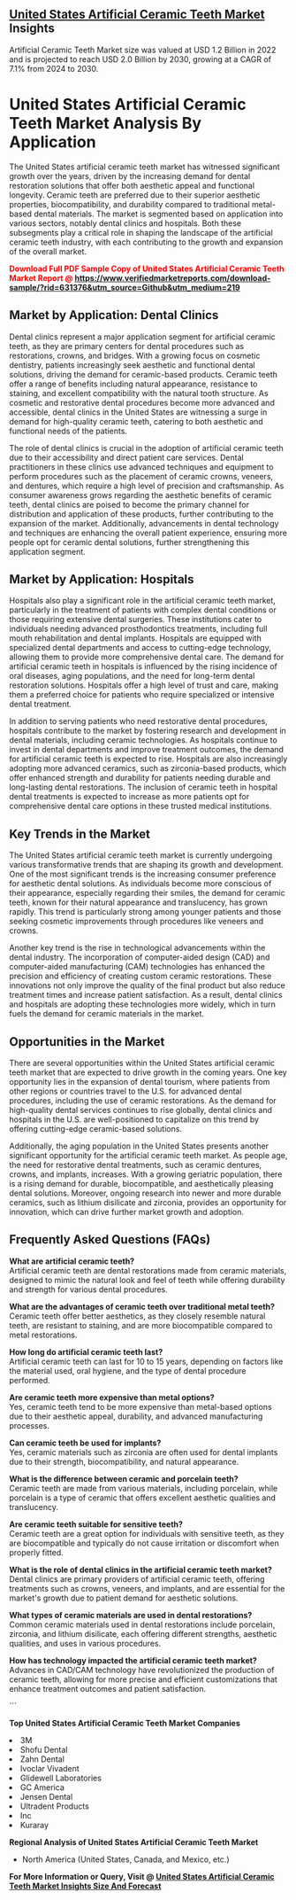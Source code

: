 <h2><a href="https://www.verifiedmarketreports.com/download-sample/?rid=631376&amp;utm_source=Github&amp;utm_medium=219" target="_blank">United States Artificial Ceramic Teeth Market</a> Insights</h2><p>Artificial Ceramic Teeth Market size was valued at USD 1.2 Billion in 2022 and is projected to reach USD 2.0 Billion by 2030, growing at a CAGR of 7.1% from 2024 to 2030.</p><p> <h1>United States Artificial Ceramic Teeth Market Analysis By Application</h1> <p>The United States artificial ceramic teeth market has witnessed significant growth over the years, driven by the increasing demand for dental restoration solutions that offer both aesthetic appeal and functional longevity. Ceramic teeth are preferred due to their superior aesthetic properties, biocompatibility, and durability compared to traditional metal-based dental materials. The market is segmented based on application into various sectors, notably dental clinics and hospitals. Both these subsegments play a critical role in shaping the landscape of the artificial ceramic teeth industry, with each contributing to the growth and expansion of the overall market.</p> <p><strong><p><span class=""><span style="color: #ff0000;"><strong>Download Full PDF Sample Copy of United States Artificial Ceramic Teeth Market Report</strong> @ </span><a href="https://www.verifiedmarketreports.com/download-sample/?rid=631376&amp;utm_source=Github&amp;utm_medium=219" target="_blank">https://www.verifiedmarketreports.com/download-sample/?rid=631376&amp;utm_source=Github&amp;utm_medium=219</a></span></p></strong></p> <h2>Market by Application: Dental Clinics</h2> <p>Dental clinics represent a major application segment for artificial ceramic teeth, as they are primary centers for dental procedures such as restorations, crowns, and bridges. With a growing focus on cosmetic dentistry, patients increasingly seek aesthetic and functional dental solutions, driving the demand for ceramic-based products. Ceramic teeth offer a range of benefits including natural appearance, resistance to staining, and excellent compatibility with the natural tooth structure. As cosmetic and restorative dental procedures become more advanced and accessible, dental clinics in the United States are witnessing a surge in demand for high-quality ceramic teeth, catering to both aesthetic and functional needs of the patients.</p> <p>The role of dental clinics is crucial in the adoption of artificial ceramic teeth due to their accessibility and direct patient care services. Dental practitioners in these clinics use advanced techniques and equipment to perform procedures such as the placement of ceramic crowns, veneers, and dentures, which require a high level of precision and craftsmanship. As consumer awareness grows regarding the aesthetic benefits of ceramic teeth, dental clinics are poised to become the primary channel for distribution and application of these products, further contributing to the expansion of the market. Additionally, advancements in dental technology and techniques are enhancing the overall patient experience, ensuring more people opt for ceramic dental solutions, further strengthening this application segment.</p> <h2>Market by Application: Hospitals</h2> <p>Hospitals also play a significant role in the artificial ceramic teeth market, particularly in the treatment of patients with complex dental conditions or those requiring extensive dental surgeries. These institutions cater to individuals needing advanced prosthodontics treatments, including full mouth rehabilitation and dental implants. Hospitals are equipped with specialized dental departments and access to cutting-edge technology, allowing them to provide more comprehensive dental care. The demand for artificial ceramic teeth in hospitals is influenced by the rising incidence of oral diseases, aging populations, and the need for long-term dental restoration solutions. Hospitals offer a high level of trust and care, making them a preferred choice for patients who require specialized or intensive dental treatment.</p> <p>In addition to serving patients who need restorative dental procedures, hospitals contribute to the market by fostering research and development in dental materials, including ceramic technologies. As hospitals continue to invest in dental departments and improve treatment outcomes, the demand for artificial ceramic teeth is expected to rise. Hospitals are also increasingly adopting more advanced ceramics, such as zirconia-based products, which offer enhanced strength and durability for patients needing durable and long-lasting dental restorations. The inclusion of ceramic teeth in hospital dental treatments is expected to increase as more patients opt for comprehensive dental care options in these trusted medical institutions.</p> <h2>Key Trends in the Market</h2> <p>The United States artificial ceramic teeth market is currently undergoing various transformative trends that are shaping its growth and development. One of the most significant trends is the increasing consumer preference for aesthetic dental solutions. As individuals become more conscious of their appearance, especially regarding their smiles, the demand for ceramic teeth, known for their natural appearance and translucency, has grown rapidly. This trend is particularly strong among younger patients and those seeking cosmetic improvements through procedures like veneers and crowns.</p> <p>Another key trend is the rise in technological advancements within the dental industry. The incorporation of computer-aided design (CAD) and computer-aided manufacturing (CAM) technologies has enhanced the precision and efficiency of creating custom ceramic restorations. These innovations not only improve the quality of the final product but also reduce treatment times and increase patient satisfaction. As a result, dental clinics and hospitals are adopting these technologies more widely, which in turn fuels the demand for ceramic materials in the market.</p> <h2>Opportunities in the Market</h2> <p>There are several opportunities within the United States artificial ceramic teeth market that are expected to drive growth in the coming years. One key opportunity lies in the expansion of dental tourism, where patients from other regions or countries travel to the U.S. for advanced dental procedures, including the use of ceramic restorations. As the demand for high-quality dental services continues to rise globally, dental clinics and hospitals in the U.S. are well-positioned to capitalize on this trend by offering cutting-edge ceramic-based solutions.</p> <p>Additionally, the aging population in the United States presents another significant opportunity for the artificial ceramic teeth market. As people age, the need for restorative dental treatments, such as ceramic dentures, crowns, and implants, increases. With a growing geriatric population, there is a rising demand for durable, biocompatible, and aesthetically pleasing dental solutions. Moreover, ongoing research into newer and more durable ceramics, such as lithium disilicate and zirconia, provides an opportunity for innovation, which can drive further market growth and adoption.</p> <h2>Frequently Asked Questions (FAQs)</h2> <p><strong>What are artificial ceramic teeth?</strong><br>Artificial ceramic teeth are dental restorations made from ceramic materials, designed to mimic the natural look and feel of teeth while offering durability and strength for various dental procedures.</p> <p><strong>What are the advantages of ceramic teeth over traditional metal teeth?</strong><br>Ceramic teeth offer better aesthetics, as they closely resemble natural teeth, are resistant to staining, and are more biocompatible compared to metal restorations.</p> <p><strong>How long do artificial ceramic teeth last?</strong><br>Artificial ceramic teeth can last for 10 to 15 years, depending on factors like the material used, oral hygiene, and the type of dental procedure performed.</p> <p><strong>Are ceramic teeth more expensive than metal options?</strong><br>Yes, ceramic teeth tend to be more expensive than metal-based options due to their aesthetic appeal, durability, and advanced manufacturing processes.</p> <p><strong>Can ceramic teeth be used for implants?</strong><br>Yes, ceramic materials such as zirconia are often used for dental implants due to their strength, biocompatibility, and natural appearance.</p> <p><strong>What is the difference between ceramic and porcelain teeth?</strong><br>Ceramic teeth are made from various materials, including porcelain, while porcelain is a type of ceramic that offers excellent aesthetic qualities and translucency.</p> <p><strong>Are ceramic teeth suitable for sensitive teeth?</strong><br>Ceramic teeth are a great option for individuals with sensitive teeth, as they are biocompatible and typically do not cause irritation or discomfort when properly fitted.</p> <p><strong>What is the role of dental clinics in the artificial ceramic teeth market?</strong><br>Dental clinics are primary providers of artificial ceramic teeth, offering treatments such as crowns, veneers, and implants, and are essential for the market's growth due to patient demand for aesthetic solutions.</p> <p><strong>What types of ceramic materials are used in dental restorations?</strong><br>Common ceramic materials used in dental restorations include porcelain, zirconia, and lithium disilicate, each offering different strengths, aesthetic qualities, and uses in various procedures.</p> <p><strong>How has technology impacted the artificial ceramic teeth market?</strong><br>Advances in CAD/CAM technology have revolutionized the production of ceramic teeth, allowing for more precise and efficient customizations that enhance treatment outcomes and patient satisfaction.</p> ```</p><p><strong>Top United States Artificial Ceramic Teeth Market Companies</strong></p><div data-test-id=""><p><li> 3M</li><li> Shofu Dental</li><li> Zahn Dental</li><li> Ivoclar Vivadent</li><li> Glidewell Laboratories</li><li> GC America</li><li> Jensen Dental</li><li> Ultradent Products</li><li> Inc</li><li> Kuraray</li></p><div><strong>Regional Analysis of&nbsp;United States Artificial Ceramic Teeth Market</strong></div><ul><li dir="ltr"><p dir="ltr">North America&nbsp;(United States, Canada, and Mexico, etc.)</p></li></ul><p><strong>For More Information or Query, Visit @&nbsp;</strong><strong><a href="https://www.verifiedmarketreports.com/product/artificial-ceramic-teeth-market/?utm_source=Github&amp;utm_medium=219" target="_blank">United States Artificial Ceramic Teeth Market Insights Size And Forecast</a></strong></p></div>
